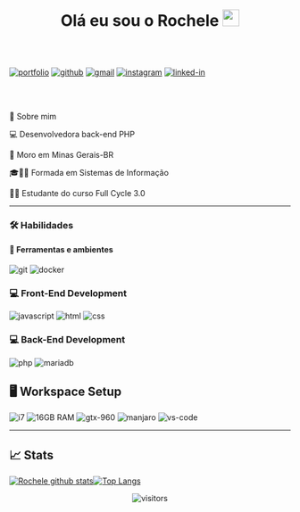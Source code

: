 <h1 align="center">
  Olá eu sou o Rochele <img src="https://raw.githubusercontent.com/iampavangandhi/iampavangandhi/master/gifs/Hi.gif" width="30px">
</h1>

<br />
<br />

[![portfolio](https://img.shields.io/badge/Portfolio-323330?style=for-the-badge&logo=Google-chrome&logoColor=F7DF1E)](#)
[![github](https://img.shields.io/badge/GitHub-000000?style=for-the-badge&logo=GitHub&logoColor=white)](https://github.com/rocheleedenis)
[![gmail](https://img.shields.io/badge/Gmail-D14836?style=for-the-badge&logo=Gmail&logoColor=white)](mailto:rochele.edenis@gmail.com)
[![instagram](https://img.shields.io/badge/Instagram-E4405F?style=for-the-badge&logo=instagram&logoColor=white)](https://www.instagram.com/rochele.edenis/)
[![linked-in](https://img.shields.io/badge/Linked_In-0077B5?style=for-the-badge&logo=LinkedIn&logoColor=white)](https://www.linkedin.com/in/rocheleedenis)
   
<br />
<br />
<!-- SOBRE -->

🚀 Sobre mim

<p align="left">
  💻 Desenvolvedora back-end PHP 
</p>

<p align="left">
  📌 Moro em Minas Gerais-BR
</p>

<p align="left">
 🎓👨‍🎓 Formada em Sistemas de Informação
</p>

<p align="left">
  👨‍🎓 Estudante do curso Full Cycle 3.0
</p>

---

### 🛠️ Habilidades

#### :wrench: Ferramentas e ambientes

![git](https://img.shields.io/badge/Git-F05032.svg?style=for-the-badge&logo=git&logoColor=white)
![docker](https://img.shields.io/badge/DOCKER-1572B6?style=for-the-badge&logo=docker&logoColor=white)

### :computer: Front-End Development

![javascript](https://img.shields.io/badge/JavaScript-323330?style=for-the-badge&logo=javascript&logoColor=F7DF1E)
![html](https://img.shields.io/badge/HTML5-E34F26?style=for-the-badge&logo=html5&logoColor=white)
![css](https://img.shields.io/badge/CSS3-1572B6?style=for-the-badge&logo=css3&logoColor=white)

### :computer: Back-End Development

![php](https://img.shields.io/badge/PHP-323330?style=for-the-badge&logo=php&logoColor=F7DF1E)
![mariadb](https://img.shields.io/badge/MARIADB-E34F26?style=for-the-badge&logo=mariadb&logoColor=white)

## 🖥️ Workspace Setup

![i7](https://img.shields.io/badge/i7-0071C5?style=for-the-badge&logo=intel&logoColor=white)
![16GB RAM](https://img.shields.io/badge/16GB-RAM-0071C5?style=for-the-badge&logo=memoria-ram&logoColor=white)
![gtx-960](https://img.shields.io/badge/NVIDIA-GTX_1650-76B900?style=for-the-badge&logo=nvidia&logoColor=white)
![manjaro](https://img.shields.io/badge/Manjaro-0078D6?style=for-the-badge&logo=manjaro&logoColor=white)
![vs-code](https://img.shields.io/badge/VS_Code-007ACC?style=for-the-badge&logo=Visual-Studio-Code&logoColor=white)

---

## 📈 Stats

[![Rochele github stats](https://github-readme-stats.vercel.app/api?username=rocheleedenis&theme=dracula&show_icons=true)](https://github.com/rocheleedenis/github-readme-stats)[![Top Langs](https://github-readme-stats.vercel.app/api/top-langs/?username=rocheleedenis&theme=dracula&layout=compact)](https://github.com/rocheleedenis/github-readme-stats)

<div align="center">
  
<img src="https://visitor-badge.laobi.icu/badge?page_id=rocheleedenis.rocheleedenis" alt="visitors">
</div>

<!--
**rocheleedenis/rocheleedenis** is a ✨ _special_ ✨ repository because its `README.md` (this file) appears on your GitHub profile.

Here are some ideas to get you started:

- 🔭 I’m currently working on ...
- 🌱 I’m currently learning ...
- 👯 I’m looking to collaborate on ...
- 🤔 I’m looking for help with ...
- 💬 Ask me about ...
- 📫 How to reach me: ...
- 😄 Pronouns: ...
- ⚡ Fun fact: ...
-->
